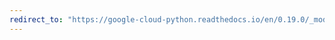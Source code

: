 ```yaml
---
redirect_to: "https://google-cloud-python.readthedocs.io/en/0.19.0/_modules/google/cloud/datastore/key.html"
---
```

